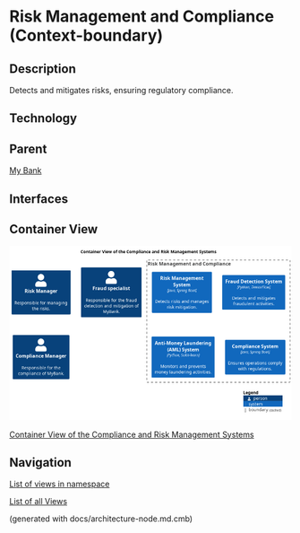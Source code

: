 # Risk Management and Compliance (Context-boundary)
## Description
Detects and mitigates risks, ensuring regulatory compliance.

## Technology


## Parent
[My Bank](../../mybank/mybank-plc.md)

## Interfaces

## Container View
![Container View of the Compliance and Risk Management Systems](../../mybank/compliance/container-view.png)

[Container View of the Compliance and Risk Management Systems](../../mybank/compliance/container-view.md)


## Navigation
[List of views in namespace](./views-in-namespace.md)

[List of all Views](../../views.md)

(generated with docs/architecture-node.md.cmb)
